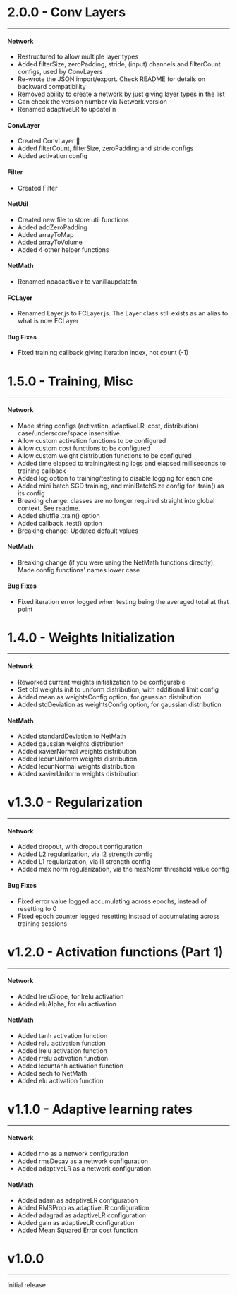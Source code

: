 # 2.0.0 - Conv Layers
---
#### Network
- Restructured to allow multiple layer types
- Added filterSize, zeroPadding, stride, (input) channels and filterCount configs, used by ConvLayers
- Re-wrote the JSON import/export. Check README for details on backward compatibility
- Removed ability to create a network by just giving layer types in the list
- Can check the version number via Network.version
- Renamed adaptiveLR to updateFn

#### ConvLayer
- Created ConvLayer 🎉
- Added filterCount, filterSize, zeroPadding and stride configs
- Added activation config

#### Filter
- Created Filter

#### NetUtil
- Created new file to store util functions
- Added addZeroPadding
- Added arrayToMap
- Added arrayToVolume
- Added 4 other helper functions

#### NetMath
- Renamed noadaptivelr to vanillaupdatefn

#### FCLayer
- Renamed Layer.js to FCLayer.js. The Layer class still exists as an alias to what is now FCLayer

#### Bug Fixes
- Fixed training callback giving iteration index, not count (-1)

# 1.5.0 - Training, Misc
---
#### Network
- Made string configs (activation, adaptiveLR, cost, distribution) case/underscore/space insensitive.
- Allow custom activation functions to be configured
- Allow custom cost functions to be configured
- Allow custom weight distribution functions to be configured
- Added time elapsed to training/testing logs and elapsed milliseconds to training callback
- Added log option to training/testing to disable logging for each one
- Added mini batch SGD training, and miniBatchSize config for .train() as its config
- Breaking change: classes are no longer required straight into global context. See readme.
- Added shuffle .train() option
- Added callback .test() option
- Breaking change: Updated default values

#### NetMath
- Breaking change (if you were using the NetMath functions directly): Made config functions' names lower case

#### Bug Fixes
- Fixed iteration error logged when testing being the averaged total at that point

# 1.4.0 - Weights Initialization
---
#### Network
- Reworked current weights initialization to be configurable
- Set old weights init to uniform distribution, with additional limit config
- Added mean as weightsConfig option, for gaussian distribution
- Added stdDeviation as weightsConfig option, for gaussian distribution

#### NetMath
- Added standardDeviation to NetMath
- Added gaussian weights distribution
- Added xavierNormal weights distribution
- Added lecunUniform weights distribution
- Added lecunNormal weights distribution
- Added xavierUniform weights distribution

# v1.3.0 - Regularization
---
#### Network
- Added dropout, with dropout configuration
- Added L2 regularization, via l2 strength config
- Added L1 regularization, via l1 strength config
- Added max norm regularization, via the maxNorm threshold value config

#### Bug Fixes
- Fixed error value logged accumulating across epochs, instead of resetting to 0
- Fixed epoch counter logged resetting instead of accumulating across training sessions

# v1.2.0 - Activation functions (Part 1)
---
#### Network
- Added lreluSlope, for lrelu activation
- Added eluAlpha, for elu activation

#### NetMath
- Added tanh activation function
- Added relu activation function
- Added lrelu activation function
- Added rrelu activation function
- Added lecuntanh activation function
- Added sech to NetMath
- Added elu activation function

# v1.1.0 - Adaptive learning rates
---
#### Network
- Added rho as a network configuration
- Added rmsDecay as a network configuration
- Added adaptiveLR as a network configuration

#### NetMath
- Added adam as adaptiveLR configuration
- Added RMSProp as adaptiveLR configuration
- Added adagrad as adaptiveLR configuration
- Added gain as adaptiveLR configuration
- Added Mean Squared Error cost function

# v1.0.0
----
Initial release